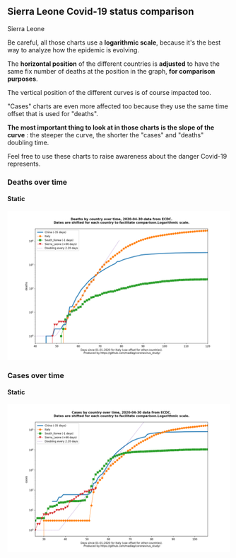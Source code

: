 ## Sierra Leone Covid-19 status comparison 

Sierra Leone



Be careful, all those charts use a **logarithmic scale**, because it's the best way to analyze how the epidemic is evolving.
 
The **horizontal position** of the different countries is **adjusted** to have the same fix number of deaths at the position in the graph, **for comparison purposes**.

The vertical position of the different curves is of course impacted too.

"Cases" charts are even more affected too because they use the same time offset that is used for "deaths".

**The most important thing to look at in those charts is the slope of the curve** : the steeper the curve, the shorter the "cases" and "deaths" doubling time.

Feel free to use these charts to raise awareness about the danger Covid-19 represents. 


 
### Deaths over time
 
#### Static
![Sierra Leone covid-19 deaths static chart](https://raw.githubusercontent.com/madlag/coronavirus_study/master/notebooks/graphs/2020-04-30/countries/Sierra_Leone/2020-04-30_Sierra_Leone_deaths.png "Sierra Leone covid-19 deaths static chart")   

 
### Cases over time
 
#### Static
![Sierra Leone covid-19 cases static chart](https://raw.githubusercontent.com/madlag/coronavirus_study/master/notebooks/graphs/2020-04-30/countries/Sierra_Leone/2020-04-30_Sierra_Leone_cases.png "Sierra Leone covid-19 cases static chart")   

